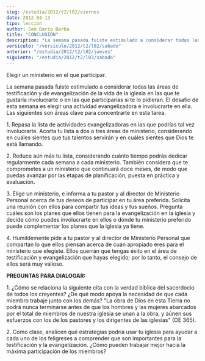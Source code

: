 ```yaml
---
slug: /estudia/2012/t2/l02/viernes
date: 2012-04-13
tipo: leccion
author: Sem Dario Barba
title: "CONCLUSIÓN"
description: "La semana pasada fuiste estimulado a considerar todas las áreas de  testificación y de evangelización de la vida de la iglesia en las que te  gustaría involucrarte o en las que participarías si te lo pidieran."
versiculo: "/versiculo/2012/t2/l02/sabado"
anterior: "/estudia/2012/t2/l02/jueves"
siguiente: "/estudia/2012/t2/l03/sabado"
---
```


Elegir un ministerio en el que participar.

La semana pasada fuiste estimulado a considerar todas las áreas de testificación y de evangelización de la vida de la iglesia en las que te gustaría involucrarte o en las que participarías si te lo pidieran. El desafío de esta semana es elegir una actividad evangelizadora e involucrarte en ella. Las siguientes son áreas clave para concentrarte en esta tarea.

1\. Repasa la lista de actividades evangelizadoras en las que podrías tal vez involucrarte. Acorta tu lista a dos o tres áreas de ministerio, considerando en cuáles sientes que tus talentos servirán y en cuáles sientes que Dios te está llamando.

2\. Reduce aún más tu lista, considerando cuánto tiempo podrás dedicar regularmente cada semana a cada ministerio. También considera que te comprometes a un ministerio que continuará doce meses, de modo que puedas avanzar por las etapas de planificación, puesta en práctica y evaluación.

3\. Elige un ministerio, e informa a tu pastor y al director de Ministerio Personal acerca de tus deseos de participar en tu área preferida. Solicita una reunión con ellos para compartir tus ideas y tus sueños. Pregunta cuáles son los planes que ellos tienen para la evangelización en la iglesia y decide cómo puedes involucrarte en ellos o dónde tu ministerio preferido puede complementar los planes que la iglesia ya tiene.

4\. Humildemente pide a tu pastor y al director de Ministerio Personal que compartan lo que ellos piensan acerca de cuán apropiado eres para el ministerio que elegiste. Ellos querrán que tengas éxito en el área de testificación y evangelización que hayas elegido; por lo tanto, el consejo de ellos será muy valioso.

**PREGUNTAS PARA DIALOGAR:**

1\. ¿Cómo se relaciona la siguiente cita con la verdad bíblica del sacerdocio de todos los creyentes? ¿De qué modo apoya la necesidad de que cada miembro trabaje junto con los demás? "La obra de Dios en esta Tierra no podrá nunca terminarse antes de que los hombres y las mujeres abarcados por el total de miembros de nuestra iglesia se unan a la obra, y aúnen sus esfuerzos con los de los pastores y los dirigentes de las iglesias" (OE 365).

2\. Como clase, analicen qué estrategias podría usar tu iglesia para ayudar a cada uno de los feligreses a comprender que son importantes para la testificación y la evangelización. ¿Cómo pueden trabajar mejor hacia la máxima participación de los miembros?
